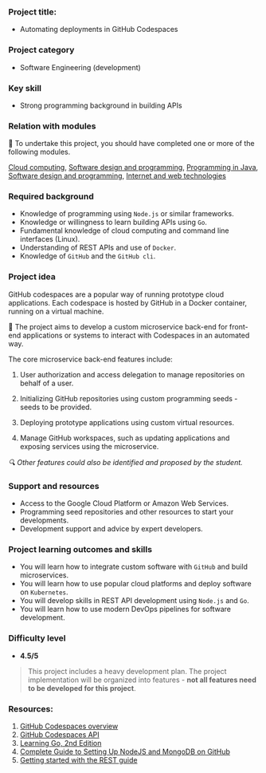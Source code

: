 ### Project title:

* Automating deployments in GitHub Codespaces

### Project category

* Software Engineering (development)

### Key skill

* Strong programming background in building APIs

### Relation with modules

🏁 To undertake this project, you should have completed one or more of the following modules.

[Cloud computing](https://www.bbk.ac.uk/courses/modules/buci/BUCI029H7#content), [Software design and programming](https://www.bbk.ac.uk/courses/modules/coiy/COIY062H7#content), [Programming in Java](https://www.bbk.ac.uk/courses/modules/buci/BUCI033S7#content), [Software design and programming](https://www.bbk.ac.uk/courses/modules/coiy/COIY062H7#content), [Internet and web technologies](https://www.bbk.ac.uk/courses/modules/coiy/COIY063H7#content)

### Required background

*	Knowledge of programming using `Node.js` or similar frameworks.
*	Knowledge or willingness to learn building APIs using `Go`.
*	Fundamental knowledge of cloud computing and command line interfaces (Linux).
*	Understanding of REST APIs and use of `Docker`.
*	Knowledge of `GitHub` and the `GitHub cli`.

### Project idea

GitHub codespaces are a popular way of running prototype cloud applications. Each codespace is hosted by GitHub in a Docker container, running on a virtual machine.

🎯 The project aims to develop a custom microservice back-end for front-end applications or systems to interact with Codespaces in an automated way.

The core microservice back-end features include:

1. User authorization and access delegation to manage repositories on behalf of a user.

2. Initializing GitHub repositories using custom programming seeds - seeds to be provided.

3. Deploying prototype applications using custom virtual resources.

4. Manage GitHub workspaces, such as updating applications and exposing services using the microservice.

*🔍 Other features could also be identified and proposed by the student.*

### Support and resources

*	Access to the Google Cloud Platform or Amazon Web Services.
*	Programming seed repositories and other resources to start your developments.
*	Development support and advice by expert developers.

### Project learning outcomes and skills

*	You will learn how to integrate custom software with `GitHub` and build microservices.
*	You will learn how to use popular cloud platforms and deploy software on `Kubernetes`.
*	You will develop skills in REST API development using `Node.js` and `Go`.
*	You will learn how to use modern DevOps pipelines for software development.

### Difficulty level

*	**4.5/5**

>  This project includes a heavy development plan. The project implementation will be organized into features - **not all features need to be developed for this project**.

### Resources:

  1. [GitHub Codespaces overview](https://docs.github.com/en/codespaces/overview)
  2. [GitHub Codespaces API](https://docs.github.com/en/rest/codespaces?apiVersion=2022-11-28)
  3. [Learning Go, 2nd Edition](https://learning.oreilly.com/library/view/learning-go-2nd/9781098139285/)
  4. [Complete Guide to Setting Up NodeJS and MongoDB on GitHub](https://www.youtube.com/watch?v=ocPOHZJ21jE)
  5. [Getting started with the REST guide](https://docs.github.com/en/rest/guides/getting-started-with-the-rest-api?apiVersion=2022-11-28)